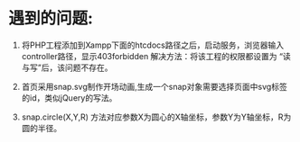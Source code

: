 遇到的问题:
==========

1. 将PHP工程添加到Xampp下面的htcdocs路径之后，启动服务，浏览器输入controller路径，显示403forbidden
解决方法：将该工程的权限都设置为 “读与写”后，该问题不存在。

2. 首页采用snap.svg制作开场动画,生成一个snap对象需要选择页面中svg标签的id，类似jQuery的写法。

3. snap.circle(X,Y,R) 方法对应参数X为圆心的X轴坐标，参数Y为Y轴坐标，R为圆的半径。